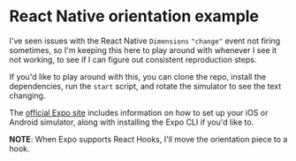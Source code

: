 # React Native orientation example

I've seen issues with the React Native `Dimensions` `"change"` event not firing sometimes, so I'm keeping this here to play around with whenever I see it not working, to see if I can figure out consistent reproduction steps.

If you'd like to play around with this, you can clone the repo, install the dependencies, run the `start` script, and rotate the simulator to see the text changing.

The [official Expo site](https://expo.io/learn) includes information on how to set up your iOS or Android simulator, along with installing the Expo CLI if you'd like to.

**NOTE**: When Expo supports React Hooks, I'll move the orientation piece to a hook.